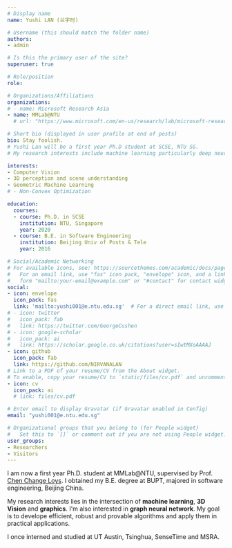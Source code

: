 ```yaml
---
# Display name
name: Yushi LAN (兰宇时)

# Username (this should match the folder name)
authors:
- admin

# Is this the primary user of the site?
superuser: true

# Role/position
role: 

# Organizations/Affiliations
organizations:
# - name: Microsoft Research Asia
- name: MMLab@NTU
  # url: "https://www.microsoft.com/en-us/research/lab/microsoft-research-asia/"

# Short bio (displayed in user profile at end of posts)
bio: Stay foolish. 
# Yushi Lan will be a first year Ph.D student at SCSE, NTU SG. 
# My research interests include machine learning particularly deep neural network, computer vision and graph neural network. My destination is to develop ML optimization algorithms to practical applications like graph mining and autonomous driving, which finally towards artificial general intelligence(AGI).

interests:
- Computer Vision
- 3D perception and scene understanding
- Geometric Machine Learning
# - Non-Convex Optimization

education:
  courses:
  - course: Ph.D. in SCSE
    institution: NTU, Singapore
    year: 2020
  - course: B.E. in Software Engineering 
    institution: Beijing Univ of Posts & Tele
    year: 2016

# Social/Academic Networking
# For available icons, see: https://sourcethemes.com/academic/docs/page-builder/#icons
#   For an email link, use "fas" icon pack, "envelope" icon, and a link in the
#   form "mailto:your-email@example.com" or "#contact" for contact widget.
social:
- icon: envelope
  icon_pack: fas
  link: 'mailto:yushi001@e.ntu.edu.sg'  # For a direct email link, use "mailto:test@example.org".
# - icon: twitter
#   icon_pack: fab
#   link: https://twitter.com/GeorgeCushen
# - icon: google-scholar
#   icon_pack: ai
#   link: https://scholar.google.co.uk/citations?user=sIwtMXoAAAAJ
- icon: github
  icon_pack: fab
  link: https://github.com/NIRVANALAN
# Link to a PDF of your resume/CV from the About widget.
# To enable, copy your resume/CV to `static/files/cv.pdf` and uncomment the lines below.
- icon: cv
  icon_pack: ai
  # link: files/cv.pdf

# Enter email to display Gravatar (if Gravatar enabled in Config)
email: "yushi001@e.ntu.edu.sg"

# Organizational groups that you belong to (for People widget)
#   Set this to `[]` or comment out if you are not using People widget.
user_groups:
- Researchers
- Visitors
---
```


I am now a first year Ph.D. student at MMLab@NTU, supervised by Prof. [Chen Change Loys](http://personal.ie.cuhk.edu.hk/~ccloy/index.html). I obtained my B.E. degree at BUPT, majored in software engineering, Beijing China. 

My research interests lies in the intersection of **machine learning**, **3D Vision** and **graphics**. I'm also interested in **graph neural network**.  My goal is to develope efficient, robust and provable algorithms and apply them in practical applications. 

I once interned and studied at UT Austin, Tsinghua, SenseTime and MSRA.

